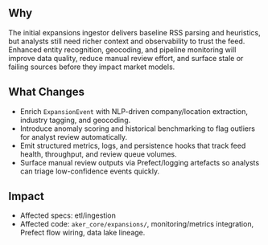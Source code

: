 ## Why
The initial expansions ingestor delivers baseline RSS parsing and heuristics, but analysts still need richer context and observability to trust the feed. Enhanced entity recognition, geocoding, and pipeline monitoring will improve data quality, reduce manual review effort, and surface stale or failing sources before they impact market models.

## What Changes
- Enrich `ExpansionEvent` with NLP-driven company/location extraction, industry tagging, and geocoding.
- Introduce anomaly scoring and historical benchmarking to flag outliers for analyst review automatically.
- Emit structured metrics, logs, and persistence hooks that track feed health, throughput, and review queue volumes.
- Surface manual review outputs via Prefect/logging artefacts so analysts can triage low-confidence events quickly.

## Impact
- Affected specs: etl/ingestion
- Affected code: `aker_core/expansions/`, monitoring/metrics integration, Prefect flow wiring, data lake lineage.
